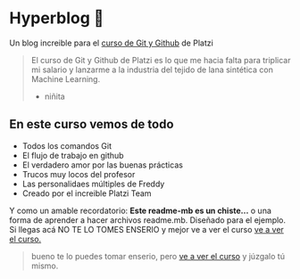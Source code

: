 # Hyperblog 💚
Un blog increible para el [ curso de Git y Github](http://platzi.com/cursos/git-github/ " [ curso de Git y Github]") de Platzi

>El curso de Git y Github de Platzi es lo que me hacia falta para triplicar mi salario y lanzarme a la industria del tejido de lana sintética con Machine Learning.
> - niñita

## En este curso vemos de todo
* Todos los comandos Git
* El flujo de trabajo en github
* El verdadero amor por las buenas prácticas
* Trucos muy locos del profesor
* Las personalidaes múltiples de Freddy
* Creado por el increible Platzi Team

Y como un amable recordatorio: **Este readme-mb es un chiste...**
o una forma de aprender a hacer archivos readme.mb. Diseñado para el ejemplo. Si llegas acá NO TE LO TOMES ENSERIO y mejor ve a ver el curso [ve a ver el curso.](http://platzi.com/cursos/git-github/ "ve a ver el curso.") 
> bueno te lo puedes tomar enserio,  pero [ve a ver el curso](http://platzi.com/cursos/git-github/ "ve a ver el curso") y júzgalo tú mismo.
